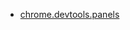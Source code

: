
- [chrome.devtools.panels](https://developer.chrome.com/docs/extensions/reference/devtools_panels/#overview)
